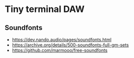 # Tiny terminal DAW

## Soundfonts

- https://dev.nando.audio/pages/soundfonts.html
- https://archive.org/details/500-soundfonts-full-gm-sets
- https://github.com/marmooo/free-soundfonts

